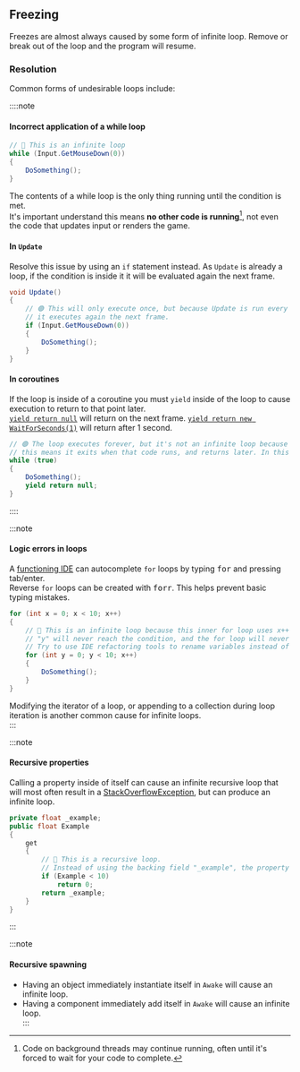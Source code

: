 ## Freezing
Freezes are almost always caused by some form of infinite loop. Remove or break out of the loop and the program will resume.

### Resolution
Common forms of undesirable loops include:

::::note
#### Incorrect application of a while loop
```csharp
// 🔴 This is an infinite loop
while (Input.GetMouseDown(0))
{
    DoSomething();
}
```
The contents of a while loop is the only thing running until the condition is met.  
It's important understand this means **no other code is running**[^1], not even the code that updates input or renders the game.

#### In `Update`
Resolve this issue by using an `if` statement instead. As `Update` is already a loop, if the condition is inside it it will be evaluated again the next frame.  

```csharp
void Update()
{
    // 🟢 This will only execute once, but because Update is run every frame,
    // it executes again the next frame.
    if (Input.GetMouseDown(0))
    {
        DoSomething();
    }
}
```

#### In coroutines
If the loop is inside of a coroutine you must `yield` inside of the loop to cause execution to return to that point later.  
[`yield return null`](https://docs.unity3d.com/Manual/Coroutines.html) will return on the next frame. [`yield return new WaitForSeconds(1)`](https://docs.unity3d.com/ScriptReference/WaitForSeconds.html) will return after 1 second.  

```csharp
// 🟢 The loop executes forever, but it's not an infinite loop because it's yielded,
// this means it exits when that code runs, and returns later. In this case, for one frame.
while (true)
{
    DoSomething();
    yield return null;
}
```

::::   

:::note
#### Logic errors in loops
A [functioning IDE](../Programming/IDE%20Configuration.md) can autocomplete `for` loops by typing <kbd>for</kbd> and pressing tab/enter.  
Reverse `for` loops can be created with <kbd>forr</kbd>. This helps prevent basic typing mistakes.  

```csharp
for (int x = 0; x < 10; x++)
{
    // 🔴 This is an infinite loop because this inner for loop uses x++ instead of y++.
    // "y" will never reach the condition, and the for loop will never exit.
    // Try to use IDE refactoring tools to rename variables instead of doing it manually. 
    for (int y = 0; y < 10; x++)
    {
        DoSomething();
    }
}
```

Modifying the iterator of a loop, or appending to a collection during loop iteration is another common cause for infinite loops.  
:::  

:::note
#### Recursive properties
Calling a property inside of itself can cause an infinite recursive loop that will most often result in a [StackOverflowException](../Programming/Common%20Errors/Runtime%20Exceptions/StackOverflowException.md), but can produce an infinite loop.
```csharp
private float _example;
public float Example
{
    get
    {
        // 🔴 This is a recursive loop.
        // Instead of using the backing field "_example", the property's getter is called again.
        if (Example < 10)
            return 0;
        return _example;
    }
}
```
:::  

:::note
#### Recursive spawning
- Having an object immediately instantiate itself in `Awake` will cause an infinite loop.  
- Having a component immediately add itself in `Awake` will cause an infinite loop.  
:::

[^1]: Code on background threads may continue running, often until it's forced to wait for your code to complete.